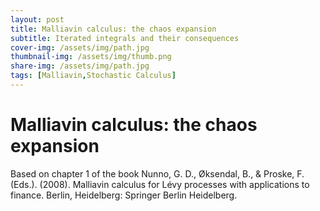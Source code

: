 ```yaml
---
layout: post
title: Malliavin calculus: the chaos expansion
subtitle: Iterated integrals and their consequences
cover-img: /assets/img/path.jpg
thumbnail-img: /assets/img/thumb.png
share-img: /assets/img/path.jpg
tags: [Malliavin,Stochastic Calculus]
---
```

# Malliavin calculus: the chaos expansion
Based on chapter 1 of the book Nunno, G. D., Øksendal, B., & Proske, F. (Eds.). (2008). Malliavin calculus for Lévy processes with applications to finance. Berlin, Heidelberg: Springer Berlin Heidelberg.
<object data="/assets/Malliavin_Oksendal_Chapter_1.pdf" width="1000" height="1000" type='application/pdf'></object>

